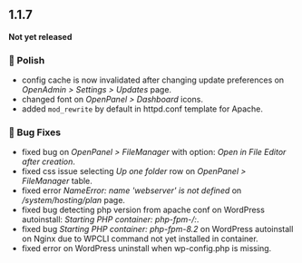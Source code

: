 ## 1.1.7

**Not yet released**  

### 💅 Polish
- config cache is now invalidated after changing update preferences on *OpenAdmin > Settings > Updates* page.
- changed font on *OpenPanel > Dashboard* icons.
- added `mod_rewrite` by default in httpd.conf template for Apache.

### 🐛 Bug Fixes
- fixed bug on *OpenPanel > FileManager* with option: *Open in File Editor after creation*.
- fixed css issue selecting *Up one folder* row on *OpenPanel > FileManager* table.
- fixed error *NameError: name 'webserver' is not defined* on */system/hosting/plan* page.
- fixed bug detecting php version from apache conf on WordPress autoinstall: *Starting PHP container: php-fpm-/:*.
- fixed bug *Starting PHP container: php-fpm-8.2* on WordPress autoinstall on Nginx due to WPCLI command not yet installed in container.
- fixed error on WordPress uninstall when wp-config.php is missing.
